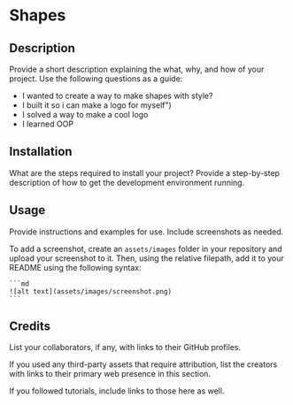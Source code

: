 # Shapes
## Description

Provide a short description explaining the what, why, and how of your project. Use the following questions as a guide:

- I wanted to create a way to make shapes with style?
- I built it so i can make a logo for myself")
- I solved a way to make a cool logo
- I learned OOP


## Installation

What are the steps required to install your project? Provide a step-by-step description of how to get the development environment running.

## Usage

Provide instructions and examples for use. Include screenshots as needed.

To add a screenshot, create an `assets/images` folder in your repository and upload your screenshot to it. Then, using the relative filepath, add it to your README using the following syntax:

    ```md
    ![alt text](assets/images/screenshot.png)
    ```

## Credits

List your collaborators, if any, with links to their GitHub profiles.

If you used any third-party assets that require attribution, list the creators with links to their primary web presence in this section.

If you followed tutorials, include links to those here as well.
